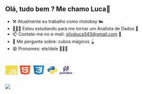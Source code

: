  ## Olá, tudo bem ? Me chamo Luca👋

- ⚒️ Atualmente eu trabalho como motoboy 🏍️
- 👨🏽‍💻 Estou estudando para me tornar um Analista de Dados 🎲
- 📫 Contate-me no e-mail: silvaluca343@gmail.com 📩
- 💬 Me pergunte sobre: cubos mágicos 🪀
- 😄 Pronomes: ele/dele 🙋🏽‍♂️

##
<div style="display: inline_block"><br>
  <img align="center" alt="Rafa-Js" height="30" width="40" src="https://raw.githubusercontent.com/devicons/devicon/master/icons/javascript/javascript-plain.svg">
  <img align="center" alt="Rafa-HTML" height="30" width="40" src="https://raw.githubusercontent.com/devicons/devicon/master/icons/html5/html5-original.svg">
  <img align="center" alt="Rafa-CSS" height="30" width="40" src="https://raw.githubusercontent.com/devicons/devicon/master/icons/css3/css3-original.svg">
  <img align="center" alt="Rafa-Python" height="30" width="40" src="https://raw.githubusercontent.com/devicons/devicon/master/icons/python/python-original.svg">
  <img align="center" alt="Luca-Pandas" height="30" width="40" src="https://raw.githubusercontent.com/devicons/devicon/ca28c779441053191ff11710fe24a9e6c23690d6/icons/pandas/pandas-original-wordmark.svg">
</div>

##

<div> 
 <a href="https://www.linkedin.com/in/silvalucab/" target="_blank"><img src="https://img.shields.io/badge/-LinkedIn-%230077B5?style=for-the-badge&logo=linkedin&logoColor=white" target="_blank"></a> 
  </div>

